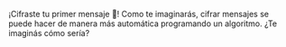 ¡Cifraste tu primer mensaje :raised_hands:! Como te imaginarás, cifrar mensajes se puede hacer de manera más automática programando un algoritmo. ¿Te imaginás cómo sería?
